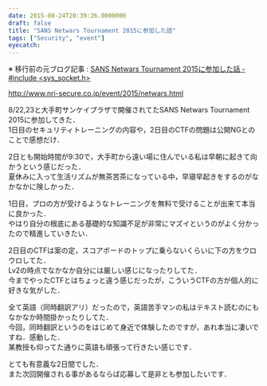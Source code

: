 ```yaml
---
date: 2015-08-24T20:39:26.0000000
draft: false
title: "SANS Netwars Tournament 2015に参加した話"
tags: ["Security", "event"]
eyecatch: 
---
```


※ 移行前の元ブログ記事 : [SANS Netwars Tournament 2015に参加した話 - #include <sys_socket.h>](https://socketo.hatenablog.jp/entry/2015/08/24/203926_1)

http://www.nri-secure.co.jp/event/2015/netwars.html

8/22,23と大手町サンケイプラザで開催されてたSANS Netwars Tournament 2015に参加してきた．  
1日目のセキュリティトレーニングの内容や，2日目のCTFの問題は公開NGとのことで感想だけ．  

2日とも開始時間が9:30で，大手町から遠い場に住んでいる私は早朝に起きて向かうという感じだった．  
夏休みに入って生活リズムが無茶苦茶になっている中，早寝早起きをするのがなかなかに険しかった．

1日目，プロの方が受けるようなトレーニングを無料で受けることが出来て本当に良かった．  
やはり自分の根底にある基礎的な知識不足が非常にマズイというのがよく分かったので精進していきたい．

2日目のCTFは案の定，スコアボードのトップに乗らないくらいに下の方をウロウロしてた．  
Lv2の時点でなかなか自分には厳しい感じになったりしてた．  
今までやったCTFとはちょっと違う感じだったが，こういうCTFの方が個人的に好きな気がした．

全て英語（同時翻訳アリ）だったので，英語苦手マンの私はテキスト読むのにもなかなか時間掛かったりしてた．  
今回，同時翻訳というのをはじめて身近で体験したのですが，あれ本当に凄いですね．感動した．  
某教授も仰ってた通りに英語も頑張って行きたい感じです．

とても有意義な2日間でした．  
また次回開催される事があるならば応募して是非とも参加したいです．